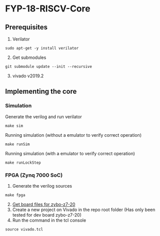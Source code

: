 # FYP-18-RISCV-Core
## Prerequisites
1. Verilator
```
sudo apt-get -y install verilator
```
2. Get submodules
```
git submodule update --init --recursive
```
3. vivado v2019.2
## Implementing the core
### Simulation
Generate the verilog and run verilator
```
make sim
```
Running simulation (without a emulator to verify correct operation)
```
make runSim
```
Running simulation (with a emulator to verify correct operation)
```
make runLockStep 
```
### FPGA (Zynq 7000 SoC)
1. Generate the verilog sources
  ```
  make fpga
  ```
2. [Get board files for zybo-z7-20](https://digilent.com/reference/programmable-logic/guides/install-board-files)
3. Create a new project on Vivado in the repo root folder (Has only been tested for dev board zybo-z7-20)
4. Run the command in the tcl console
  ```
  source vivado.tcl
  ```
